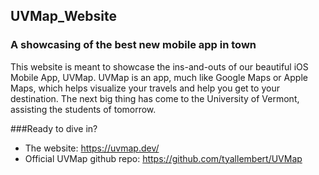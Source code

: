 ## UVMap_Website

### A showcasing of the best new mobile app in town
This website is meant to showcase the ins-and-outs of our beautiful iOS Mobile App, UVMap. UVMap is an app, much like Google Maps or Apple Maps, which
helps visualize your travels and help you get to your destination. The next big thing has come to the University of Vermont, assisting the students of tomorrow.



###Ready to dive in? 
- The website: https://uvmap.dev/
- Official UVMap github repo: https://github.com/tyallembert/UVMap

